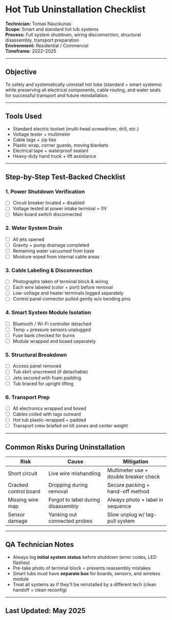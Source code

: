 # Hot Tub Uninstallation Checklist  
**Technician:** Tomas Nauckunas  
**Scope:** Smart and standard hot tub systems  
**Process:** Full system shutdown, wiring disconnection, structural disassembly, transport preparation  
**Environment:** Residential / Commercial  
**Timeframe:** 2022–2025

---

## Objective

To safely and systematically uninstall hot tubs (standard + smart systems) while preserving all electrical components, cable routing, and water seals for successful transport and future reinstallation.

---

## Tools Used

- Standard electric toolset (multi-head screwdriver, drill, etc.)  
- Voltage tester + multimeter  
- Cable tags + zip ties  
- Plastic wrap, corner guards, moving blankets  
- Electrical tape + waterproof sealant  
- Heavy-duty hand truck + lift assistance  

---

## Step-by-Step Test-Backed Checklist

### 1. **Power Shutdown Verification**
- [ ] Circuit breaker located + disabled  
- [ ] Voltage tested at power intake terminal = 0V  
- [ ] Main board switch disconnected

### 2. **Water System Drain**
- [ ] All jets opened  
- [ ] Gravity + pump drainage completed  
- [ ] Remaining water vacuumed from base  
- [ ] Moisture wiped from internal cable areas

### 3. **Cable Labeling & Disconnection**
- [ ] Photographs taken of terminal block & wiring  
- [ ] Each wire labeled (color + port) before removal  
- [ ] Low-voltage and heater terminals logged separately  
- [ ] Control panel connector pulled gently w/o bending pins

### 4. **Smart System Module Isolation**
- [ ] Bluetooth / Wi-Fi controller detached  
- [ ] Temp + pressure sensors unplugged  
- [ ] Fuse bank checked for burns  
- [ ] Module wrapped and boxed separately

### 5. **Structural Breakdown**
- [ ] Access panel removed  
- [ ] Tub skirt unscrewed (if detachable)  
- [ ] Jets secured with foam padding  
- [ ] Tub braced for upright lifting

### 6. **Transport Prep**
- [ ] All electronics wrapped and boxed  
- [ ] Cables coiled with tags outward  
- [ ] Hot tub plastic-wrapped + padded  
- [ ] Transport crew briefed on tilt zones and center weight

---

## Common Risks During Uninstallation

| Risk | Cause | Mitigation |
|------|------|------------|
| Short circuit | Live wire mishandling | Multimeter use + double breaker check |
| Cracked control board | Dropping during removal | Secure packing + hand-off method |
| Missing wire map | Forgot to label during disassembly | Always photo + label in sequence |
| Sensor damage | Yanking out connected probes | Slow unplug w/ tag-pull system |

---

## QA Technician Notes

- Always log **initial system status** before shutdown (error codes, LED flashes)  
- Pre-take photo of terminal block = prevents reassembly mistakes  
- Smart tubs must have **separate box** for boards, sensors, and wireless module  
- Treat all systems as if they’ll be reinstalled by a different tech (clean handoff = clean reconfig)

---

## Last Updated: May 2025
